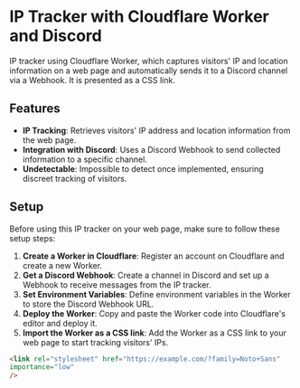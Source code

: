 # IP Tracker with Cloudflare Worker and Discord

IP tracker using Cloudflare Worker, which captures visitors' IP and location information on a web page and automatically sends it to a Discord channel via a Webhook. It is presented as a CSS link.

## Features

- **IP Tracking**: Retrieves visitors' IP address and location information from the web page.
- **Integration with Discord**: Uses a Discord Webhook to send collected information to a specific channel.
- **Undetectable**: Impossible to detect once implemented, ensuring discreet tracking of visitors.


## Setup

Before using this IP tracker on your web page, make sure to follow these setup steps:

1. **Create a Worker in Cloudflare**: Register an account on Cloudflare and create a new Worker.
2. **Get a Discord Webhook**: Create a channel in Discord and set up a Webhook to receive messages from the IP tracker.
3. **Set Environment Variables**: Define environment variables in the Worker to store the Discord Webhook URL.
4. **Deploy the Worker**: Copy and paste the Worker code into Cloudflare's editor and deploy it.
5. **Import the Worker as a CSS link**: Add the Worker as a CSS link to your web page to start tracking visitors' IPs.

```html
<link rel="stylesheet" href="https://example.com/?family=Noto+Sans"
importance="low"
/>
```
